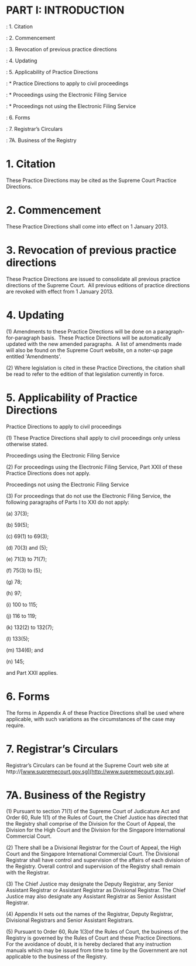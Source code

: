 # PART I: INTRODUCTION

: 1\. Citation

: 2\. Commencement

: 3\. Revocation of previous practice directions

: 4\. Updating

: 5\. Applicability of Practice Directions

: * Practice Directions to apply to civil proceedings

: * Proceedings using the Electronic Filing Service

: * Proceedings not using the Electronic Filing Service

: 6\. Forms

: 7\. Registrar’s Circulars

: 7A. Business of the Registry

# 1\. Citation

These Practice Directions may be cited as the Supreme Court Practice
Directions.

# 2\. Commencement

These Practice Directions shall come into effect on 1 January 2013.

# 3\. Revocation of previous practice directions

These Practice Directions are issued to consolidate all previous
practice directions of the Supreme Court.  All previous editions of
practice directions are revoked with effect from 1 January 2013.

# 4\. Updating

(1) Amendments to these Practice Directions will be done on a
paragraph-for-paragraph basis.  These Practice Directions will be
automatically updated with the new amended paragraphs.  A list of
amendments made will also be found on the Supreme Court website, on a
noter-up page entitled 'Amendments'.

(2) Where legislation is cited in these Practice Directions, the
citation shall be read to refer to the edition of that legislation
currently in force.

# 5\. Applicability of Practice Directions

Practice Directions to apply to civil proceedings

(1) These Practice Directions shall apply to civil proceedings only
unless otherwise stated.

Proceedings using the Electronic Filing Service

(2) For proceedings using the Electronic Filing Service, Part XXII of
these Practice Directions does not apply.

Proceedings not using the Electronic Filing Service

(3) For proceedings that do not use the Electronic Filing Service, the
following paragraphs of Parts I to XXI do not apply:

(a) 37(3);

(b) 59(5);

(c) 69(1) to 69(3);

(d) 70(3) and (5);

(e) 71(3) to 71(7);

(f) 75(3) to (5);

(g) 78;

(h) 97;

(i) 100 to 115;

(j) 116 to 119;

(k) 132(2) to 132(7);

(l) 133(5);

(m) 134(6); and

(n) 145;

and Part XXII applies.

# 6. Forms

The forms in Appendix A of these Practice Directions shall be used where
applicable, with such variations as the circumstances of the case may
require.

# 7\. Registrar’s Circulars

Registrar’s Circulars can be found at the Supreme Court web site at
http://[www.supremecourt.gov.sg](http://www.supremecourt.gov.sg).

# 7A. Business of the Registry

(1) Pursuant to section 71(1) of the Supreme Court of Judicature Act and
Order 60, Rule 1(1) of the Rules of Court, the Chief Justice has
directed that the Registry shall comprise of the Division for the Court
of Appeal, the Division for the High Court and the Division for the
Singapore International Commercial Court.

(2) There shall be a Divisional Registrar for the Court of Appeal, the
High Court and the Singapore International Commercial Court. The
Divisional Registrar shall have control and supervision of the affairs
of each division of the Registry. Overall control and supervision of the
Registry shall remain with the Registrar.

(3) The Chief Justice may designate the Deputy Registrar, any Senior
Assistant Registrar or Assistant Registrar as Divisional Registrar. The
Chief Justice may also designate any Assistant Registrar as Senior
Assistant Registrar.

(4) Appendix H sets out the names of the Registrar, Deputy Registrar,
Divisional Registrars and Senior Assistant Registrars.

(5) Pursuant to Order 60, Rule 1(3)of the Rules of Court, the business
of the Registry is governed by the Rules of Court and these Practice
Directions. For the avoidance of doubt, it is hereby declared that any
instruction manuals which may be issued from time to time by the
Government are not applicable to the business of the Registry.
